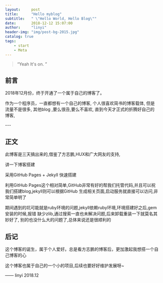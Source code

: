 ```yaml
---
layout:     post
title:      "Hello myblog"
subtitle:   " \"Hello World, Hello Blog\""
date:       2018-12-12 15:07:00
author:     "linyi"
header-img: "img/post-bg-2015.jpg"
catalog: true
tags:
    - start
    - Meta
---
```


> “Yeah It's on. ”


## 前言


2018年12月份，终于开通了一个属于自己的博客了。

作为一个程序员，一直都想有一个自己的博客, 个人很喜欢简书的博客载体, 但是流量不是很多, 其他blog ,要么很丑,要么不喜欢, 直到今天才正式的折腾好自己的博客,


<p id = "build"></p>
---

## 正文

此博客是三天搞出来的,借鉴了方志鹏,HUX和广大网友的支持,

讲一下博客搭建

采用GitHub Pages + Jekyll 快速搭建

利用GitHub Pages这个相对简单,GitHub非常有好的帮我们托管代码,并且可以祝我们搭建blog,jekyll则可以根据GitHub 生成相关页面,启动服务就直接可以访问,非常简单明了

期间遇到的坑可能就是ruby环境的问题,jekyll依赖ruby环境,环境搭建好之后,gem安装的时候,报错 缺少zlib,通过搜索一直也未解决问题,后来卸载重装一下就莫名其妙好了,
别的也没什么大的问题了,总体来说还是很顺利的




## 后记

这个博客的诞生，属于个人爱好。总是看方志鹏的博客后，更加激起我想搭一个自己博客的心

这个博客也属于自己的一个小的项目,后续也要好好维护发展呀~

—— linyi 2018.12


